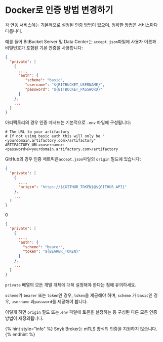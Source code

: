 # Docker로 인증 방법 변경하기

각 연동 서비스에는 기본적으로 설정된 인증 방법이 있으며, 정확한 방법은 서비스마다 다릅니다.

예를 들어 BitBucket Server 및 Data Center는 `accept.json`파일에 사용자 이름과 비밀번호가 포함된 기본 인증을 사용합니다:

```json
{
  "private": [
    {
      ...,
      "auth": {
         "scheme": "basic",
         "username": "${BITBUCKET_USERNAME}",
         "password": "${BITBUCKET_PASSWORD}"
      }
    },
    ...
  ]
}
```

아티팩토리의 경우 인증 메서드는 기본적으로 `.env` 파일에 구성됩니다:

```shell
# The URL to your artifactory
# If not using basic auth this will only be "<yourdomain.artifactory.com>/artifactory"
ARTIFACTORY_URL=<username>:<password>@<yourdomain.artifactory.com>/artifactory
```

GitHub의 경우 인증 메트릭은`accept.json`파일의 `origin` 필드에 있습니다:

```json
{
  "private": [
    {
      ...,
      "origin": "https://${GITHUB_TOKEN}@${GITHUB_API}"
    },
    ...
  ]
}
```

0

```json
{
  "private": [
    {
      ...,
      "auth": {
        "scheme": "bearer",
        "token": "${BEARER_TOKEN}"
      }
    },
    ...
  ]
}
```

`private` 배열의 모든 개별 개체에 대해 설정해야 한다는 점에 유의하세요.

`scheme`가 `bearer` 또는 `token`인 경우, `token`을 제공해야 하며, `scheme` 가 `basic`인 경우, `username` 과`password`를 제공해야 합니다.

이렇게 하면 `origin` 필드 또는`.env` 파일에 토큰을 설정하는 등 구성된 다른 모든 인증 방법이 재정의됩니다.

{% hint style="info" %}
Snyk Broker는 mTLS 방식의 인증을 지원하지 않습니다.
{% endhint %}

